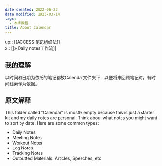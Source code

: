 ```yaml
---
date created: 2022-06-22
date modified: 2023-03-14
tags:
  - 本库教程
title: About Calendar
---
```


up:: [[ACCESS 笔记组织法]]  
x:: [[» Daily notes工作流]]  

## 我的理解

以时间和日期为依托的笔记都放Calendar文件夹下，以便将来回顾笔记时，有时间线索作为依据。

## 原文解释

This folder called "Calendar" is mostly empty because this is just a starter kit and my daily notes are personal. Think about what notes you might want to sort by date. Here are some common types:

- Daily Notes
- Meeting Notes
- Workout Notes
- Log Notes
- Tracking Notes
- Outputted Materials: Articles, Speeches, etc
